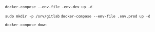 `docker-compose --env-file .env.dev up -d`

`sudo mkdir -p /srv/gitlab`
`docker-compose --env-file .env.prod up -d`

`docker-compose down`
